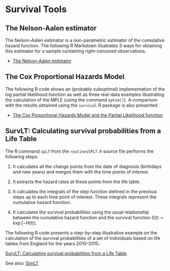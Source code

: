 # Survival Tools


## The Nelson-Aalen estimator

The Nelson-Aalen estimator is a non-parametric estimator of the cumulative hazard function. The following R Markdown illustrates 3 ways for obtaining this estimator for a sample containing right-censored observations.

- [The Nelson-Aalen estimator](https://rpubs.com/FJRubio/NelsonAalen)


## The Cox Proportional Hazards Model

The following R code shows an (probably suboptimal) implementation of the log partial likelihood function as well as three real-data examples illustrating the calculation of the MPLE (using the command `optim()`). A comparison with the results obtained using the `survival` R package is also presented.

- [The Cox Proportional Hazards Model and the Partial Likelihood function](https://rpubs.com/FJRubio/CPHM)


## SurvLT: Calculating survival probabilities from a Life Table

The R command `spLT` from the `routinesSPLT.R` source file performs the following steps:

1. It calculates all the change points from the date of diagnosis (birthdays and new years) and merges them with the time points of interest.

2. It extracts the hazard rates at these points from the life table.

3. It calculates the integrals of the step function defined in the previous steps up to each time point of interest. These integrals represent the cumulative hazard function.

4. It calculates the survival probabilities using the usual relationship between the cumulative hazard function and the survival function $S(t) = \exp[-H(t)]$.


The following R code presents a step-by-step illustrative example on the calculation of the survival probabilities of a set of individuals based on life tables from England for the years 2010-2015.:

[SurvLT: Calculating survival probabilities from a Life Table](https://rpubs.com/FJRubio/SurvLT)

See also: [SimLT](https://github.com/FJRubio67/SimLT)


